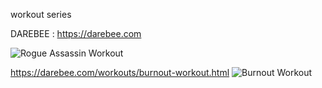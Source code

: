 workout series

DAREBEE : https://darebee.com

<img alt="Rogue Assassin Workout" src="https://darebee.com/images/workouts/rogue-assassin-workout-intro.jpg" >

https://darebee.com/workouts/burnout-workout.html
<img src="https://darebee.com/images/grid/new/burnout.jpg" alt="Burnout Workout" style="widht:200px;" >

